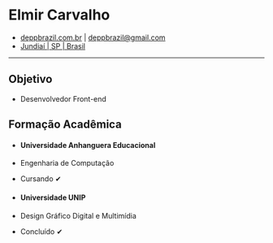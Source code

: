 # Elmir Carvalho #
* [deppbrazil.com.br](https://www.deppbrazil.com) | deppbrazil@gmail.com 
* [Jundiaí | SP | Brasil](https://www.google.com.br/maps/place/Jundia%C3%AD,+SP/@-23.1896366,-47.1868625,11z/data=!3m1!4b1!4m5!3m4!1s0x94cf24293cc00531:0xf686a1c1163c6bbb!8m2!3d-23.1857076!4d-46.8978057)
___
## Objetivo ## 
* Desenvolvedor Front-end
## Formação Acadêmica ##
* #### Universidade Anhanguera Educacional ####
* Engenharia de Computação
* Cursando ✔

* #### Universidade UNIP ####
* Design Gráfico Digital e Multimídia
* Concluído ✔